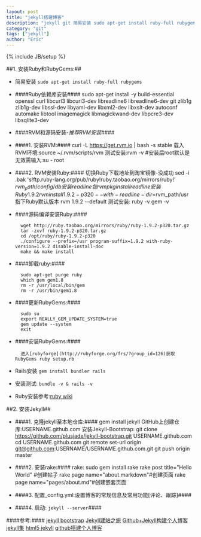 ```yaml
---
layout: post
title: "jekyll搭建博客"
description: "jekyll git 简易安装 sudo apt-get install ruby-full rubygems..."
category: "git"
tags: ["jekyll"]
author: "Eric"
---
```

{% include JB/setup %}

##1\. 安装Ruby和RubyGems:##

* 简易安装 `sudo apt-get install ruby-full rubygems`

* ####Ruby依赖库安装####
		sudo apt-get install -y build-essential openssl curl libcurl3 libcurl3-dev libreadline6 libreadline6-dev git zlib1g zlib1g-dev libssl-dev libyaml-dev libxml2-dev libxslt-dev autoconf automake libtool imagemagick libmagickwand-dev libpcre3-dev libsqlite3-dev

* ####RVM和源码安装-*推荐RVM安装*####

* ####1\. 安装RVM:####
		curl -L https://get.rvm.io | bash -s stable
		载入RVM环境:source ~/.rvm/scripts/rvm
		测试安装:rvm -v
		#安装后root默认是无效需输入:su - root

* ####2\. RVM安装Ruby:####
		切换Ruby下载地址到淘宝镜像-没成功
		sed -i .bak 's!ftp.ruby-lang.org/pub/ruby!ruby.taobao.org/mirrors/ruby!' $rvm_path/config/db
		安装readline包
		rvm pkg install readline
		安装Ruby1.9.2
		rvm install 1.9.2-p320 --with-readline-dir=$rvm_path/usr
		指下Ruby默认版本
		rvm 1.9.2 --default
		测试安装: ruby -v   gem -v

* ####源码编译安装Ruby:####

		wget http://ruby.taobao.org/mirrors/ruby/ruby-1.9.2-p320.tar.gz
		tar -zxvf ruby-1.9.2-p320.tar.gz
		cd /opt/ruby/ruby-1.9.2-p320
		./configure --prefix=/usr program-suffix=1.9.2 with-ruby-version=1.9.2 disable-install-doc
		make && make install

* ####卸载ruby:####

		sudo apt-get purge ruby
		which gem gem1.8
		rm -r /usr/local/bin/gem
		rm -r /usr/bin/gem1.8

* ####更新RubyGems:####

		sudo su
		export REALLY_GEM_UPDATE_SYSTEM=true
		gem update --system
		exit

* ####安装RubyGems:####

		进入[rubyforge](http://rubyforge.org/frs/?group_id=126)获取RubyGems ruby setup.rb

* Rails安装 `gem install bundler rails`
* 安装测试: `bundle -v & rails -v`

* Ruby安装参考:[ruby wiki](http://ruby-china.org/wiki/install_ruby_guide/)

##2\. 安装Jekyll##

* ####1\. 克隆jekyll至本地仓库:####
		gem install jekyll
		GitHub上创建仓库:USERNAME.github.com
		安装Jekyll-Bootstrap:
		git clone https://github.com/plusjade/jekyll-bootstrap.git USERNAME.github.com
		cd USERNAME.github.com
		git remote set-url origin git@github.com:USERNAME/USERNAME.github.com.git
		git push origin master

* ####2\. 安装rake:####
		rake: sudo gem install rake
		rake post title="Hello World" #创建帖子
		rake page name="about.markdown"#创建页面
		rake page name="pages/about.md"#创建嵌套页面

* ####3\. 配置_config.yml:设置博客的常规信息及常用功能\[评论、跟踪\]####

* ####4\. 启动: `jekyll --server`####

####参考:####
[jekyll bootstrap](http://jekyllbootstrap.com/)
[Jekyll建站之旅](http://calefy.org/2012/03/03/my-process-of-building-jekyll-blog.html)
[Github+Jekyll构建个人博客](http://equation85.github.com/blog/blog-with-github-and-jekyll/)
[jekyll集](http://yanping.me/cn/blog/categories/jekyll/)
[html5 jekyll](http://saberma.me/other/2010/09/20/saberma-github-page-blog-build-with-jekyll.html)
[github搭建个人博客](http://blog.arganzheng.me/posts/blogging-with-jekyll.html)
